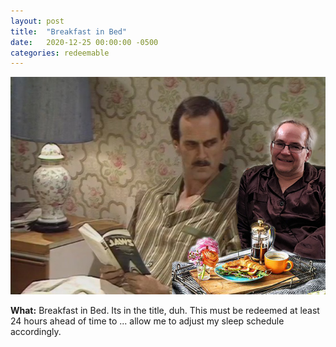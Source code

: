 ```yaml
---
layout: post
title:  "Breakfast in Bed"
date:   2020-12-25 00:00:00 -0500
categories: redeemable
---
```


![Bed and Breakfast](assets/dadfawlty.png)

**What:** Breakfast in Bed. Its in the title, duh. This must be redeemed at least 24 hours ahead of time to ... allow me to adjust my sleep schedule accordingly. 
